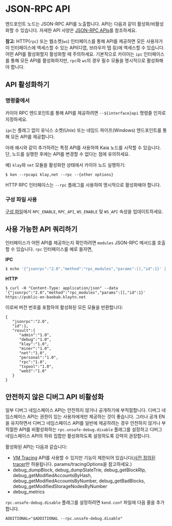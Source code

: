 # JSON-RPC API

엔드포인트 노드는 JSON-RPC API를 노출합니다. API는 다음과 같이 활성화/비활성화할 수 있습니다. 자세한 API 사양은 [JSON-RPC APIs](../../../references/json-rpc/klay/account-created)를 참조하세요.

**참고**: HTTP(`rpc`) 또는 웹소켓(`ws`) 인터페이스를 통해 API를 제공하면 모든 사용자가 이 인터페이스에 액세스할 수 있는 API(디앱, 브라우저 탭 등)에 액세스할 수 있습니다. 어떤 API를 활성화할지 활성화할 때 주의하세요. 기본적으로 카이아는 `ipc` 인터페이스를 통해 모든 API를 활성화하지만, `rpc`와 `ws`의 경우 필수 모듈을 명시적으로 활성화해야 합니다.

## API 활성화하기 <a id="enabling-apis"></a>

### 명령줄에서 <a id="from-commandline"></a>

카이아 RPC 엔드포인트를 통해 API를 제공하려면 `--${interface}api`
명령줄 인자로 지정하세요.

`ipc`는 플래그 없이 유닉스 소켓(Unix) 또는 네임드 파이프(Windows) 엔드포인트를 통해 모든 API를 제공합니다.

아래 예시와 같이 추가하려는 특정 API를 사용하여 Kaia 노드를 시작할 수 있습니다. 단, 노드를 실행한 후에는 API를 변경할 수 없다는 점에 유의하세요.

예) `klay`와 `net` 모듈을 활성화한 상태에서 카이아 노드 실행하기:

```shell
$ ken --rpcapi klay,net --rpc --{other options}
```

HTTP RPC 인터페이스는 `--rpc` 플래그를 사용하여 명시적으로 활성화해야 합니다.

### 구성 파일 사용 <a id="using-configuration"></a>

[구성 파일](../../misc/operation/configuration.md)에서 `RPC_ENABLE`, `RPC_API`, `WS_ENABLE` 및 `WS_API` 속성을 업데이트하세요.

## 사용 가능한 API 쿼리하기 <a id="querying-enabled-apis"></a>

인터페이스가 어떤 API를 제공하는지 확인하려면 `modules` JSON-RPC 메서드를 호출할 수 있습니다. `rpc` 인터페이스를 예로 들자면,

**IPC**

```javascript
$ echo '{"jsonrpc":"2.0","method":"rpc_modules","params":[],"id":1}' | nc -U klay.ipc
```

**HTTP**

```shell
$ curl -H "Content-Type: application/json" --data '{"jsonrpc":"2.0","method":"rpc_modules","params":[],"id":1}' https://public-en-baobab.klaytn.net
```

이로써 버전 번호를 포함하여 활성화된 모든 모듈을 반환합니다:

```
{
   "jsonrpc":"2.0",
   "id":1,
   "result":{
      "admin":"1.0",
      "debug":"1.0",
      "klay":"1.0",
      "miner":"1.0",
      "net":"1.0",
      "personal":"1.0",
      "rpc":"1.0",
      "txpool":"1.0",
      "web3":"1.0"
   }
}
```

## 안전하지 않은 디버그 API 비활성화 <a id="disabling-unsafe-debug-apis"></a>

일부 디버그 네임스페이스 API는 안전하지 않거나 공개하기에 부적절합니다.
디버그 네임스페이스 API는 권한이 있는 사용자에게만 제공하는 것이 좋습니다.
그러나 공개 EN을 유지하면서 디버그 네임스페이스 API를 일반에 제공하려는 경우
안전하지 않거나 부적절한 API를 비활성화하는 `rpc.unsafe-debug.disable` 플래그를 설정하고 디버그 네임스페이스 API의 하위 집합만 활성화하도록 설정하도록 강력히 권장합니다.

활성화된 API는 다음과 같습니다:

- [VM Tracing](../.../../references/json-rpc/debug/trace-bad-block) API를 사용할 수 있지만 기능이 제한되어 있습니다([사전 정의된 tracer](../.../references/json-rpc/debug/trace-bad-block)만 허용됩니다. params/tracingOptions을 참고하세요.)
- debug_dumpBlock, debug_dumpStateTrie, debug_getBlockRlp, debug_getModifiedAccountsByHash, debug_getModifiedAccountsByNumber, debug_getBadBlocks, debug_getModifiedStorageNodesByNumber
- debug_metrics

`rpc.unsafe-debug.disable` 플래그를 설정하려면 `kend.conf` 파일에 다음 줄을 추가합니다.

```
ADDITIONAL="$ADDITIONAL --rpc.unsafe-debug.disable"
```
